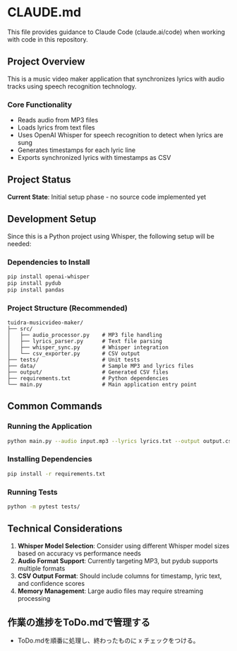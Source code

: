 # CLAUDE.md

This file provides guidance to Claude Code (claude.ai/code) when working with code in this repository.

## Project Overview

This is a music video maker application that synchronizes lyrics with audio tracks using speech recognition technology.

### Core Functionality
- Reads audio from MP3 files
- Loads lyrics from text files
- Uses OpenAI Whisper for speech recognition to detect when lyrics are sung
- Generates timestamps for each lyric line
- Exports synchronized lyrics with timestamps as CSV

## Project Status

**Current State**: Initial setup phase - no source code implemented yet

## Development Setup

Since this is a Python project using Whisper, the following setup will be needed:

### Dependencies to Install
```bash
pip install openai-whisper
pip install pydub
pip install pandas
```

### Project Structure (Recommended)
```
tuidra-musicvideo-maker/
├── src/
│   ├── audio_processor.py    # MP3 file handling
│   ├── lyrics_parser.py      # Text file parsing
│   ├── whisper_sync.py       # Whisper integration
│   └── csv_exporter.py       # CSV output
├── tests/                    # Unit tests
├── data/                     # Sample MP3 and lyrics files
├── output/                   # Generated CSV files
├── requirements.txt          # Python dependencies
└── main.py                   # Main application entry point
```

## Common Commands

### Running the Application
```bash
python main.py --audio input.mp3 --lyrics lyrics.txt --output output.csv
```

### Installing Dependencies
```bash
pip install -r requirements.txt
```

### Running Tests
```bash
python -m pytest tests/
```

## Technical Considerations

1. **Whisper Model Selection**: Consider using different Whisper model sizes based on accuracy vs performance needs
2. **Audio Format Support**: Currently targeting MP3, but pydub supports multiple formats
3. **CSV Output Format**: Should include columns for timestamp, lyric text, and confidence scores
4. **Memory Management**: Large audio files may require streaming processing

## 作業の進捗をToDo.mdで管理する
- ToDo.mdを順番に処理し、終わったものに x チェックをつける。
